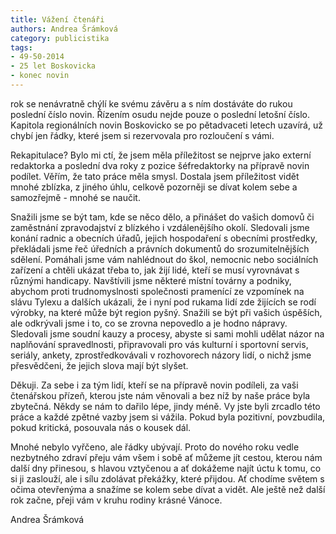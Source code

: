 ```yaml
---
title: Vážení čtenáři
authors: Andrea Šrámková
category: publicistika
tags: 
- 49-50-2014
- 25 let Boskovicka
- konec novin
---
```

rok se nenávratně chýlí ke svému závěru a s ním dostáváte do rukou poslední číslo novin. Řízením osudu nejde pouze o poslední letošní číslo. Kapitola regionálních novin Boskovicko se po pětadvaceti letech uzavírá, už chybí jen řádky, které jsem si rezervovala pro rozloučení s vámi.

Rekapitulace? Bylo mi ctí, že jsem měla příležitost se nejprve jako externí redaktorka a poslední dva roky z pozice šéfredaktorky na přípravě novin podílet. Věřím, že tato práce měla smysl. Dostala jsem příležitost vidět mnohé zblízka, z jiného úhlu, celkově pozorněji se dívat kolem sebe a samozřejmě - mnohé se naučit.

Snažili jsme se být tam, kde se něco dělo, a přinášet do vašich domovů či zaměstnání zpravodajství z blízkého i vzdálenějšího okolí. Sledovali jsme konání radnic a obecních úřadů, jejich hospodaření s obecními prostředky, překládali jsme řeč úředních a právních dokumentů do srozumitelnějších sdělení. Pomáhali jsme vám nahlédnout do škol, nemocnic nebo sociálních zařízení a chtěli ukázat třeba to, jak žijí lidé, kteří se musí vyrovnávat s různými handicapy. Navštívili jsme některé místní továrny a podniky, abychom proti trudnomyslnosti společnosti pramenící ze vzpomínek na slávu Tylexu a dalších ukázali, že i nyní pod rukama lidí zde žijících se rodí výrobky, na které může být region pyšný. Snažili se být při vašich úspěších, ale odkrývali jsme i to, co se zrovna nepovedlo a je hodno nápravy. Sledovali jsme soudní kauzy a procesy, abyste si sami mohli udělat názor na naplňování spravedlnosti, připravovali pro vás kulturní i sportovní servis, seriály, ankety, zprostředkovávali v rozhovorech názory lidí, o nichž jsme přesvědčeni, že jejich slova mají být slyšet.

Děkuji. Za sebe i za tým lidí, kteří se na přípravě novin podíleli, za vaši čtenářskou přízeň, kterou jste nám věnovali a bez níž by naše práce byla zbytečná. Někdy se nám to dařilo lépe, jindy méně. Vy jste byli zrcadlo této práce a každé zpětné vazby jsem si vážila. Pokud byla pozitivní, povzbudila, pokud kritická, posouvala nás o kousek dál. 

Mnohé nebylo vyřčeno, ale řádky ubývají. Proto do nového roku vedle nezbytného zdraví přeju vám všem i sobě ať můžeme jít cestou, kterou nám další dny přinesou, s hlavou vztyčenou a ať dokážeme najít úctu k tomu, co si ji zaslouží, ale i sílu zdolávat překážky, které přijdou. Ať chodíme světem s očima otevřenýma a snažíme se kolem sebe dívat a vidět. Ale ještě než další rok začne, přeji vám v kruhu rodiny krásné Vánoce.

Andrea Šrámková


